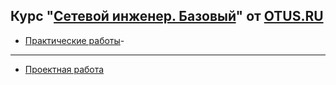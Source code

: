 **Курс "[Сетевой инженер. Базовый](https://otus.ru/lessons/setevoy-inzhener-basic/)" от [OTUS.RU](https://otus.ru/)**
-----------------------------------------------------------------------------------
- [Практические работы](https://github.com/Art1shock/otus-networks/tree/main/labs)-
-----------------------------------------------------------------------------------
- [Проектная работа](https://github.com/Art1shock/otus-networks/tree/main/final)
